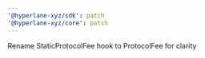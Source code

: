 ```yaml
---
'@hyperlane-xyz/sdk': patch
'@hyperlane-xyz/core': patch
---
```


Rename StaticProtocolFee hook to ProtocolFee for clarity
